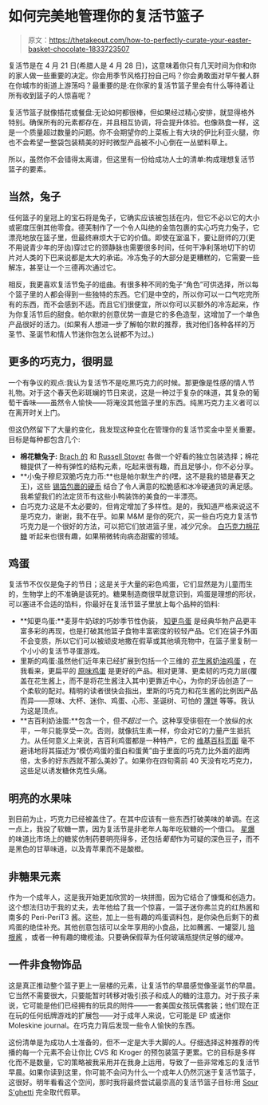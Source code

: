 # 如何完美地管理你的复活节篮子

> 原文：<https://thetakeout.com/how-to-perfectly-curate-your-easter-basket-chocolate-1833723507>

复活节是在 4 月 21 日(希腊人是 4 月 28 日)，这意味着你只有几天时间为你和你的家人做一些重要的决定。你会用季节风格打扮自己吗？你会勇敢面对早午餐人群在你城市的街道上游荡吗？最重要的是:在你家的复活节篮子里会有什么等待着让所有收到篮子的人惊喜呢？



复活节篮子就像插花或餐盘:无论如何都很棒，但如果经过精心安排，就显得格外特别。确保所有的元素都存在，并且相互协调，将会提升体验。也像熟食一样，这是一个质量超过数量的问题。你不会期望你的上菜板上有大块的伊比利亚火腿，你也不会希望一整袋包装精美的好时微型产品被不小心倒在一丛塑料草上。

所以，虽然你不会错得太离谱，但这里有一份给成功人士的清单:构成理想复活节篮子的要素。

## **当然，兔子**

任何篮子的皇冠上的宝石将是兔子，它确实应该被包括在内，但它不必以它的大小或密度压倒其他零食。德芙制作了一个令人叫绝的金箔包裹的实心巧克力兔子，它漂亮地放在篮子里，但最终麻烦大于它的价值。即使在室温下，要让厨师的刀(更不用说青少年的牙齿)穿过它的颈静脉也需要很多时间，任何干净利落地切下的切片对人类的下巴来说都是太大的承诺。冷冻兔子的大部分是更糟糕的，它需要一些解冻，甚至让一个三德再次通过它。

相反，我更喜欢复活节兔子的组曲。有很多种不同的兔子“角色”可供选择，所以每个篮子里的人都会得到一些独特的东西。它们是中空的，所以你可以一口气吃完所有的东西，而不会感到不适。而且它们很便宜，所以你可以买额外的冷冻起来，作为你复活节后的甜食。帕尔默的创意优势一直是它的多色造型，这增加了一个单色产品很好的活力。(如果有人想进一步了解帕尔默的推荐，我对他们各种各样的万圣节、圣诞节和情人节迷你包怎么说都不为过。)

## **更多的巧克力，很明显**

一个有争议的观点:我认为复活节不是吃黑巧克力的时候。那更像是性感的情人节礼物。对于这个春天色彩斑斓的节日来说，这是一种过于复杂的味道，其复杂的葡萄干香味——虽然令人愉快——将淹没其他篮子里的东西。纯黑巧克力主义者可以在离开时关上门。

但这仍然留下了大量的变化，我发现这种变化在管理你的复活节奖金中至关重要。目标是每种都包含几个:

*   **棉花糖兔子:** [Brach 的](https://www.brachs.com/products/easter/chocolate-covered-marshmallow-rabbits.html) 和 [Russell Stover](https://www.russellstover.com/-milk-chocolate-marshmallow-bunny-face--2-oz-0341) 各做一个好看的独立包装选择；棉花糖提供了一种有弹性的结构元素，吃起来很有趣，而且足够小，你不必分享。
*   **小兔子穆尼双脆巧克力币:**也是帕尔默生产的(嘿，这不是我的错是春天之王)，这些 [锡箔包裹的硬币](https://www.candywarehouse.com/bunny-munny-double-crisp-chocolate-coins-4lb-bag/) 结合了令人满意的松脆感和冰冷硬通货的满足感。我希望我们的法定货币有这些小鸭装饰的美食的一半漂亮。
*   白巧克力:这是不太必要的，但肯定增加了多样性。是的，我知道严格来说这不是巧克力，谢谢，我不在乎。如果 M&M 是你的死穴，买一些白巧克力复活节巧克力是一个很好的方法，可以把它们放进篮子里，减少冗余。 [白巧克力棉花糖](https://www.target.com/p/m-m-s-easter-white-chocolate-marshmallow-chocolates-8oz/-/A-53957519) 听起来也很有趣，如果稍微转向病态甜蜜的领域。

## **鸡蛋**

复活节不仅仅是兔子的节日；这是关于大量的彩色鸡蛋，它们显然是为儿童而生的，生物学上的不准确是该死的。糖果制造商很早就意识到，鸡蛋是理想的形状，可以塞进不合适的馅料，你最好在复活节篮子里放上每个品种的馅料:

*   **知更鸟蛋:**麦芽牛奶球的巧妙季节性伪装， [知更鸟蛋](https://www.hersheys.com/whoppers/en_us/products/RobinEggs.html) 是经典华勃产品更丰富多彩的再现，也是打破其他篮子食物丰富密度的较轻产品。它们在袋子外面不会变质，所以它们可以被顽皮地撒在假草或其他填充物中，在篮子里复制一个小小的复活节寻蛋游戏。
*   里斯的鸡蛋:虽然他们近年来已经扩展到包括一个三维的 [花生酱奶油鸡蛋](https://www.hersheys.com/reeses/en_us/products/reeses-peanut-butter-creme-egg-1-2-oz.html) ，在我看来，更扁平的 [原味鸡蛋](https://www.hersheys.com/reeses/en_us/products/reeses-peanut-butter-egg-1-2-oz.html) 是更好的产品。相对更薄、更柔韧的巧克力层(覆盖在花生酱上，而不是将花生酱注入其中)更靠近中心，为你的牙齿创造了一个柔软的配对。精明的读者很快会指出，里斯的巧克力和花生酱的比例因产品而异——原味、大杯、迷你、鸡蛋、心形、圣诞树、可怕的 [薄饼](https://thetakeout.com/reeses-thins-peanut-butter-cups-thinner-candy-1832787278) 等等。我认为这是顶点。
*   **吉百利奶油蛋:**包含一个，但*不超过一个*。这种享受徘徊在一个放纵的水平，一年只能享受一次。否则，就像抗生素一样，你会对它的力量产生抵抗力。从任何意义上来说，吉百利鸡蛋都是一种特产，它的 [维基百科页面](https://en.wikipedia.org/wiki/Cadbury_Creme_Egg) 毫不避讳地将其描述为“模仿鸡蛋的蛋白和蛋黄”由于里面的巧克力比外面的甜两倍，太多的好东西就不那么美妙了。如果你在四旬斋前 40 天没有吃巧克力，这些足以诱发糖休克性头痛。

## **明亮的水果味**

到目前为止，巧克力已经被盖住了。在其中应该有一些东西打破美味的单调。在这一点上，我投了软糖一票，因为复活节是非老年人每年吃软糖的一个借口。 [星爆](https://www.candywarehouse.com/starburst-jelly-beans-candy-original-flavors-14-ounce-bag/) 的味道比市场上的糖浆仿制药要明亮得多，还包括*葡萄*作为可疑的深色豆子，而不是黑色的甘草味道，以及青苹果而不是酸橙。

## **非糖果元素**

作为一个成年人，这是我开始更加欣赏的一块拼图，因为它结合了慷慨和创造力。这个想法归功于我的丈夫，去年他给了我一个惊喜，一篮子迷你弗兰克的红热酱和南多的 Peri-PeriT3 酱。这些，加上一些有趣的鸡蛋调料包，是你染色后剩下的煮鸡蛋的绝佳补充。其他创意包括可以全年享用的小食品，比如蘸酱、一罐婴儿 [培根酱](https://thetakeout.com/recipe-how-to-make-bacon-jam-1833584047) ，或者一种有趣的橄榄油。只要确保假草为任何玻璃瓶提供足够的缓冲。

## **一件非食物饰品**

这是真正推动整个篮子更上一层楼的元素，让复活节的早晨感觉像圣诞节的早晨。它当然不需要很大，只要能暂时转移对吸引孩子和成人的糖的注意力。对于孩子来说，它可能是他们已经拥有的玩具的附件——一套美国女孩玩偶套装；他们现在正在玩的任何纸牌游戏的扩展包——对于成年人来说，它可能是 EP 或迷你 Moleskine journal。在巧克力背后发现一些令人愉快的东西。

这份清单是为成功人士准备的，但不一定是大手大脚的人。仔细选择这种推荐的传播的每一个元素不会让你比 CVS 和 Kroger 的预包装篮子更累。它的目标是多样化而不是数量，它的策略被我采用并在我身上运用，导致了一些非常难忘的复活节早晨。如果你读到这里，你可能不会问为什么一个成年人仍然沉迷于复活节篮子，这很好。明年看看这个空间，那时我将最终尝试最崇高的复活节篮子目标:用 [Sour S'ghetti](https://www.haribo.com/enUS/world/zing.html#c2968) 完全取代假草。